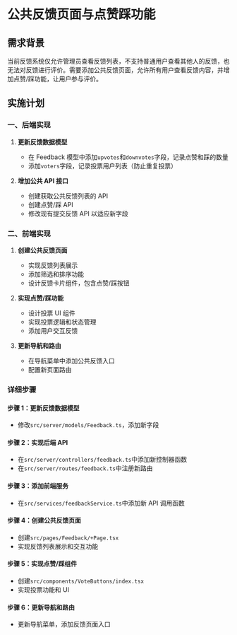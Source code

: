 # 公共反馈页面与点赞踩功能

## 需求背景

当前反馈系统仅允许管理员查看反馈列表，不支持普通用户查看其他人的反馈，也无法对反馈进行评价。需要添加公共反馈页面，允许所有用户查看反馈内容，并增加点赞/踩功能，让用户参与评价。

## 实施计划

### 一、后端实现

1. **更新反馈数据模型**

   - 在 Feedback 模型中添加`upvotes`和`downvotes`字段，记录点赞和踩的数量
   - 添加`voters`字段，记录投票用户列表（防止重复投票）

2. **增加公共 API 接口**
   - 创建获取公共反馈列表的 API
   - 创建点赞/踩 API
   - 修改现有提交反馈 API 以适应新字段

### 二、前端实现

1. **创建公共反馈页面**

   - 实现反馈列表展示
   - 添加筛选和排序功能
   - 设计反馈卡片组件，包含点赞/踩按钮

2. **实现点赞/踩功能**

   - 设计投票 UI 组件
   - 实现投票逻辑和状态管理
   - 添加用户交互反馈

3. **更新导航和路由**
   - 在导航菜单中添加公共反馈入口
   - 配置新页面路由

### 详细步骤

#### 步骤 1：更新反馈数据模型

- 修改`src/server/models/Feedback.ts`，添加新字段

#### 步骤 2：实现后端 API

- 在`src/server/controllers/feedback.ts`中添加新控制器函数
- 在`src/server/routes/feedback.ts`中注册新路由

#### 步骤 3：添加前端服务

- 在`src/services/feedbackService.ts`中添加新 API 调用函数

#### 步骤 4：创建公共反馈页面

- 创建`src/pages/Feedback/+Page.tsx`
- 实现反馈列表展示和交互功能

#### 步骤 5：实现点赞/踩组件

- 创建`src/components/VoteButtons/index.tsx`
- 实现投票功能和 UI

#### 步骤 6：更新导航和路由

- 更新导航菜单，添加反馈页面入口
